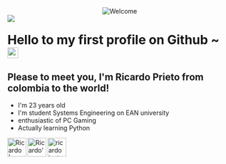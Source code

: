 
<div align="center">
<img src="https://github.com/fnky/fnky/raw/fnky/img/welcome-fire.gif" alt="Welcome" align="center">
</div>

<img align="left" src="https://orhun.dev/img/crow.png">

# Hello to my first profile on Github ~ <img src="https://user-images.githubusercontent.com/1303154/88677602-1635ba80-d120-11ea-84d8-d263ba5fc3c0.gif" width="24px" alt="hi">


## Please to meet you, I'm Ricardo Prieto from colombia to the world!






- I'm 23 years old 
- I'm student Systems Engineering on EAN university 
- enthusiastic of PC Gaming 
- Actually learning Python 

<a href="https://twitter.com/Nevuus1">
  <img align="left" alt="Ricardo | Twitter" width="42px" src="https://raw.githubusercontent.com/peterthehan/peterthehan/master/assets/twitter.svg" />
</a>
<a href="https://open.spotify.com/user/12140278106">
  <img align="left" alt="Ricardo's Spotify" width="42px" src="https://raw.githubusercontent.com/peterthehan/peterthehan/master/assets/spotify.svg" />
</a>
<a href="https://steamcommunity.com/profiles/76561198083891338/">
  <img  aling="left" alt= "ricardo instagram" width="42px"
src="https://raw.githubusercontent.com/peterthehan/peterthehan/master/assets/steam.svg" />

